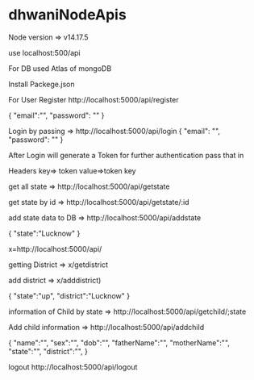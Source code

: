 # dhwaniNodeApis


Node version => v14.17.5


use localhost:500/api


For DB used Atlas of mongoDB


Install Packege.json

For User Register
http://localhost:5000/api/register
   
   {
     "email":"",
     "password": ""
   }
  
Login by passing =>  http://localhost:5000/api/login
   {
     "email": "",
     "password": ""
   }   
   
After Login will generate a Token for further authentication pass that in 

Headers
key=> token
value=>token key
   
   
get all state => http://localhost:5000/api/getstate

get state by id  => http://localhost:5000/api/getstate/:id

add state data to DB => http://localhost:5000/api/addstate

   {
      "state":"Lucknow"
   }
   
x=http://localhost:5000/api/

getting District =>  x/getdistrict

add district => x/adddistrict)

   {
      "state":"up",
      "district":"Lucknow"
   }
   
 information of Child by state => http://localhost:5000/api/getchild/;state
 
Add child information => http://localhost:5000/api/addchild

   {
  "name":"",
  "sex":"",
  "dob":"",
  "fatherName":"",
  "motherName":"",
  "state":"",
  "district":"",
  }
  
  
  
  logout   http://localhost:5000/api/logout
